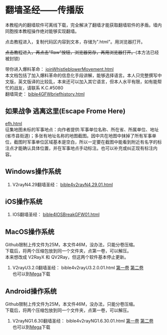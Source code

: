 # 翻墙圣经——传播版  
本教程内的翻墙软件可离线下载，完全解决了翻墙才能获取翻墙软件的矛盾。墙内同胞按本教程操作绝对能够实现翻墙。  

点击教程进入，复制代码区内容到文本，存储为".html"。用浏览器打开。  

~~点击教程进入，再点击"Raw"按钮，浏览器另存，再用浏览器打开。~~(本方法已经被封锁)  

带你进入爆料革命：  [joinWhistleblowerMovement.html](bible/joinWhistleblowerMovement.html)  
本文档包括了加入爆料革命的信息化手段讲解，能够选择语言。本人只完整撰写中文版，英文版译的比较乱，本来还可以加入其它语言，但本人水平有限，如有能帮忙的战友，请联系 K.C.#5080  
翻墙简史：  [bible4GFWbriefhistory.html](bible/bible4GFWbriefhistory.html)  

## 如果战争 逃离这里(Escape Frome Here)  
[efh.html](bible/efh.html)  
征集地图未标的军事地点：向作者提供:军事单位名称、所在省、所属单位、地址(省市县街道)；多张有地址名称的地图截图。因中共在地图中抹掉了所有军事单位，截图时军事单位区域基本是空白，所以一定要在截图中能看到附近有名字的标注点才能确认具体位置，并在军事地点手动标注。也可以补充或纠正现有标注内容。  

## Windows操作系统  
1. V2rayN4.29翻墙圣经：  [bible4v2rayN4.29.01.html](bible/bible4v2rayN4.29.01.html)  
## iOS操作系统  
1. IOS翻墙圣经：  [bible4IOSBreakGFW01.html](bible/bible4IOSBreakGFW01.html)  
## MacOS操作系统  
Github限制上传文件为25M，本文件46M，没办法，只能分卷压缩。  
下载后，将两个压缩包放到同一个文件夹，点第一卷，可以解压。  
本来想改成 V2RayX 和 QV2Ray，但这两个软件基本停止更新。  
1. V2rayU3.2.0翻墙圣经：  bible4v2rayU3.2.0.01.html  [第一卷](bible/bible4v2rayU3.2.0.01.7z.001)  [第二卷](bible/bible4v2rayU3.2.0.01.7z.002)  
也可以到[Mega](https://mega.nz/file/PVRQGZgA#5AZ3bXutCDnMmQW41wbC8iq0pbsq79CX0YyADoYf6zc)下载
## Android操作系统  
Github限制上传文件为25M，本文件46M，没办法，只能分卷压缩。  
下载后，将两个压缩包放到同一个文件夹，点第一卷，可以解压。  
1. V2rayNG1.6.30翻墙圣经：  bible4v2rayNG1.6.30.01.html  [第一卷](bible/bible4v2rayNG1.6.30.01.7z.001)  [第二卷](bible/bible4v2rayNG1.6.30.01.7z.002)  
也可以到[Mega](https://mega.nz/file/jEx0GCRR#3jUGgl2JN67Ovgdllmp-Ljx5C9sga4kiY_sexUF_8xE)下载
